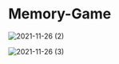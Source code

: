 # Memory-Game

![2021-11-26 (2)](https://user-images.githubusercontent.com/88322471/143575387-f04ee24a-c592-4981-b1fb-e14878c1781d.png)

![2021-11-26 (3)](https://user-images.githubusercontent.com/88322471/143575499-240c8841-17c3-413e-b210-a58be70b1d06.png)
